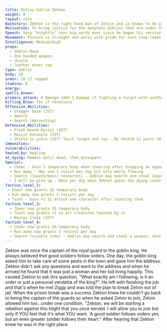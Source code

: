 ```yaml
---
title: Mutiny Goblin Zekton
weight: 8
layout: role
Backstory: Zekton is the right hand man of Zelvin and is known to do all the dirty work for Zelvin. Usually when business is conducted with people, it is always Zekton that comes to meet them.
Motivation: To bring justice for the helpless Goblins that are under the rules of the Goblin leader.
Speech: Very "knightly" uses big words ever since he began his service under Zelvin 
Movement: Posture is straight and walks with pride for each step leads to a brighter future.
Intelligence: Medium/High
props:
  - Goblin Mask
  - One handed weapon
  - shield
  - leather armor rep
type: Goblin
body: 20
armor: 10 if repped
stamina: 8
energy:
spells_known: 
primary_attack: 4 Damage (Add 1 Damage if fighting a target with another ally)
Killing_Blow: Yes if necessary
Offensive_Abilities: 
  - Stagger Daze (2ST)
  - Search
  - Search (Harvesting)
Defensive_Abilities: 
  - Flesh Wound Resist (4ST)
  - Resist Entangle (2ST)
  - Shield is yours (1ST) Touch target and say...My shield is yours 10 temporary armor
immunities: 
vulnerabilities: 
healed_by: Healing
at_dying: Remain until dead, then dissipate
Special: 
  - Cheer - Gain 5 temporary body when cheering after dropping an opponent.
  - Run Away - May use 1 resist per day but only while fleeing
  - Search (leaves/basic resources) - Goblin may search and steal leaves/basic resources
  - I will no give up - Once per day when Zekton gains the dying condition, he may call out... I will not give up... lose the dying condition, gain 10 temporary body and +2 damage for the rest of the battle.
faction_level_2:
 - Cheer now grants 10 temporary body
 - Run away now grants 2 resists per day
 - Taunt - Gain +1 to attack one character after taunting them
faction_level_3: 
  - Cheer now grants 15 temporary body
  - Taunt now grants +1 vs all creatures taunted by it
  - Waylay Sleep (2ST)
faction_level_4: 
  - Cheer now grants 20 temporary body
  - Run away now grants 3 resists per day 
  - Search (visible item) - Goblin may search and steal a weapon, shield, or other visible item. 
---
```


Zekton was once the captain of the royal guard to the goblin king. He always believed that good soldiers follow orders. One day, the goblin king asked him to take care of some pests in the town and gave him the address. Zekton didn't ask any questions and went to the address and when he arrived he found that it was just a woman and her kid living happily. This caused Zekton to ask this question, "What exactly am I following, is it an order or just a personal vendetta of the king?".  He left with finishing the job and that's when he met Ziggy and was told the plan to break Zelvin out of jail. When the prison break was a success Zekton knew he couldn't go back to being the captain of the guards so when he asked Zelvin to join, Zelvin allowed him too...under one condition. "Zekton, we will be starting a rebellion against this blight that you once served. I will allow you to join but only if YOU feel that it's what YOU want. 'A good soldier follows orders yes but an even greater soldier follows their heart."  After hearing that Zekton knew he was in the right place
